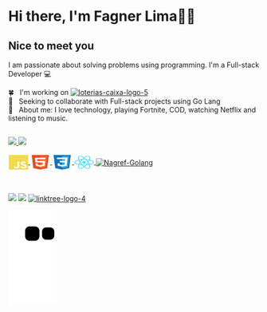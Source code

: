 # Hi there, I'm Fagner Lima👋🏻

## Nice to meet you
I am passionate about solving problems using programming.
I'm a Full-stack Developer :computer:

 :four_leaf_clover: &nbsp; I'm working on <a href="http://loterias.caixa.gov.br/wps/portal/loterias" target="_blank"><img src="https://logodownload.org/wp-content/uploads/2020/01/loterias-caixa-logo-5.png" alt="loterias-caixa-logo-5" heigth="60" width="60" /></a>
 <br/> :purple_heart: &nbsp; Seeking to collaborate with Full-stack projects using Go Lang
 <br/> 💬  &nbsp; About me: I love technology, playing Fortnite, COD, watching Netflix and listening to music.

##

 <div>
  <a href="https://github.com/nagref">
  <img height="160em" src="https://github-readme-stats.vercel.app/api?username=nagref&show_icons=true&theme=dark&include_all_commits=true&count_private=true"/>
  <img height="160em" src="https://github-readme-stats.vercel.app/api/top-langs/?username=nagref&layout=compact&langs_count=16&theme=dark"/>
   <div style="display: inline_block"><br>
  <img align="center" alt="Nagref-Js" height="30" width="40" src="https://raw.githubusercontent.com/devicons/devicon/master/icons/javascript/javascript-plain.svg">
  <img align="center" alt="Nagref-HTML" height="30" width="40" src="https://raw.githubusercontent.com/devicons/devicon/master/icons/html5/html5-original.svg">
  <img align="center" alt="Nagref-CSS" height="30" width="40" src="https://raw.githubusercontent.com/devicons/devicon/master/icons/css3/css3-original.svg">
  <img align="center" alt="Nagref-React" height="30" width="40" src="https://raw.githubusercontent.com/devicons/devicon/master/icons/react/react-original.svg">
  <img align="center" alt="Nagref-Golang" height="50" width="60" src="https://blog.golang.org/go-brand/Go-Logo/SVG/Go-Logo_Blue.svg">
</div>
   
<div>

 ##
 
<div> 

<br/>
  <a href="https://instagram.com/fagnerrlima" target="_blank"><img src="https://img.shields.io/badge/-Instagram-%23E4405F?style=for-the-badge&logo=instagram&logoColor=white" target="_blank"></a>
 <a href="https://www.linkedin.com/in/fagner-pereira-de-lima-40704a68/" target="_blank"><img src="https://img.shields.io/badge/-LinkedIn-%230077B5?style=for-the-badge&logo=linkedin&logoColor=white" target="_blank"></a> 
 <a href="https://linktr.ee/FagnerrLima" target="_blank"><img src="https://logodownload.org/wp-content/uploads/2019/09/linktree-logo-4.png" alt="linktree-logo-4" heigth="100" width="100" /></a>

 ![Snake animation](https://github.com/nagref/nagref/blob/output/github-contribution-grid-snake.svg)
 
 </div>
  
  
